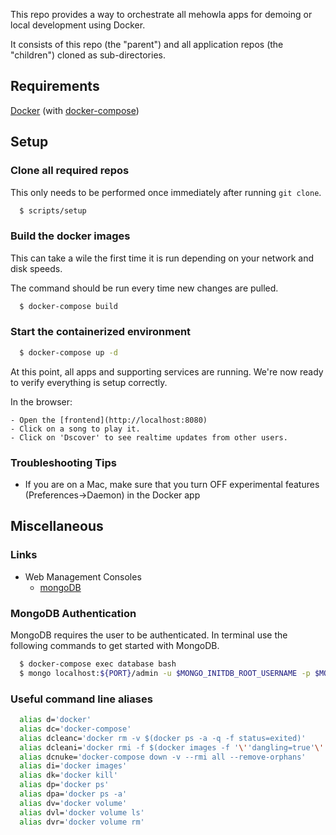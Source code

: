 This repo provides a way to orchestrate all mehowla apps for demoing or local
development using Docker.

It consists of this repo (the "parent") and all application
repos (the "children") cloned as sub-directories.

## Requirements

[Docker](https://docs.docker.com/install/) (with [docker-compose](https://docs.docker.com/compose/install/))

## Setup

### Clone all required repos

  This only needs to be performed once immediately after running `git clone`.

  ```bash
    $ scripts/setup
  ```

### Build the docker images

  This can take a wile the first time it is run depending on your network
  and disk speeds.

  The command should be run every time new changes are pulled.

  ```bash
    $ docker-compose build
  ```

### Start the containerized environment

  ```bash
    $ docker-compose up -d
  ```

  At this point, all apps and supporting services are running.
  We're now ready to verify everything is setup correctly.

  In the browser:

    - Open the [frontend](http://localhost:8080)
    - Click on a song to play it.
    - Click on 'Dscover' to see realtime updates from other users.

### Troubleshooting Tips

* If you are on a Mac, make sure that you turn OFF experimental features (Preferences->Daemon)
in the Docker app

## Miscellaneous

### Links

  - Web Management Consoles
      - [mongoDB](http://localhost:28017)

### MongoDB Authentication

  MongoDB requires the user to be authenticated. In terminal use the
  following commands to get started with MongoDB.

```bash
  $ docker-compose exec database bash
  $ mongo localhost:${PORT}/admin -u $MONGO_INITDB_ROOT_USERNAME -p $MONGO_INITDB_ROOT_PASSWORD
```

### Useful command line aliases
```bash
  alias d='docker'
  alias dc='docker-compose'
  alias dcleanc='docker rm -v $(docker ps -a -q -f status=exited)'
  alias dcleani='docker rmi -f $(docker images -f '\''dangling=true'\'' -q)'
  alias dcnuke='docker-compose down -v --rmi all --remove-orphans'
  alias di='docker images'
  alias dk='docker kill'
  alias dp='docker ps'
  alias dpa='docker ps -a'
  alias dv='docker volume'
  alias dvl='docker volume ls'
  alias dvr='docker volume rm'
```
